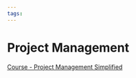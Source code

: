 ```yaml
---
tags:
---
```


# Project Management

[Course - Project Management Simplified](https://www.linkedin.com/learning/project-management-simplified-2019)

